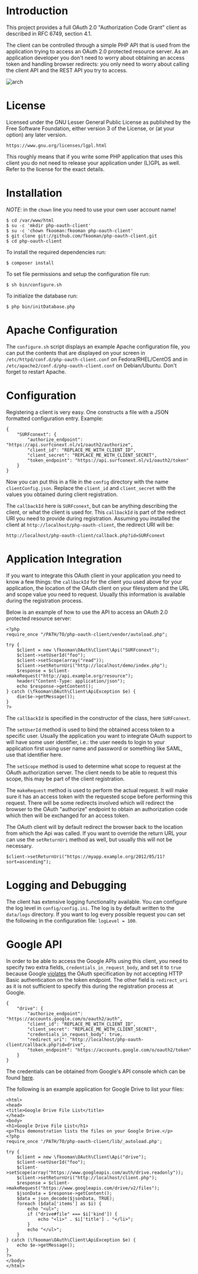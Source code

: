 # Introduction
This project provides a full OAuth 2.0 "Authorization Code Grant" client as 
described in RFC 6749, section 4.1.

The client can be controlled through a simple PHP API that is used from the 
application trying to access an OAuth 2.0 protected resource server. As an 
application developer you don't need to worry about obtaining an access
token and handling browser redirects: you only need to worry about calling 
the client API and the REST API you try to access.

![arch](https://github.com/fkooman/php-oauth-client/raw/master/docs/architecture.png)

# License
Licensed under the GNU Lesser General Public License as published by the Free 
Software Foundation, either version 3 of the License, or (at your option) any 
later version.

    https://www.gnu.org/licenses/lgpl.html

This roughly means that if you write some PHP application that uses this client 
you do not need to release your application under (L)GPL as well. Refer to the 
license for the exact details.

# Installation
*NOTE*: in the `chown` line you need to use your own user account name!

    $ cd /var/www/html
    $ su -c 'mkdir php-oauth-client'
    $ su -c 'chown fkooman:fkooman php-oauth-client'
    $ git clone git://github.com/fkooman/php-oauth-client.git
    $ cd php-oauth-client

To install the required dependencies run:

    $ composer install

To set file permissions and setup the configuration file run:

    $ sh bin/configure.sh

To initialize the database run:

    $ php bin/initDatabase.php

# Apache Configuration
The `configure.sh` script displays an example Apache configuration file, you 
can put the contents that are displayed on your screen in 
`/etc/httpd/conf.d/php-oauth-client.conf` on Fedora/RHEL/CentOS and in 
`/etc/apache2/conf.d/php-oauth-client.conf` on Debian/Ubuntu. Don't forget to
restart Apache.

# Configuration
Registering a client is very easy. One constructs a file with a JSON formatted
configuration entry. Example:

    {
        "SURFconext": {
            "authorize_endpoint": "https://api.surfconext.nl/v1/oauth2/authorize", 
            "client_id": "REPLACE_ME_WITH_CLIENT_ID", 
            "client_secret": "REPLACE_ME_WITH_CLIENT_SECRET", 
            "token_endpoint": "https://api.surfconext.nl/v1/oauth2/token"
        }
    }

Now you can put this in a file in the `config` directory with the name 
`clientConfig.json`. Replace the `client_id` and `client_secret` with the 
values you obtained during client registration.

The `callbackId` here is `SURFconext`, but can be anything describing the 
client, or what the client is used for. This `callbackId` is part of the 
redirect URI you need to provide during registration. Assuming you installed 
the client at `http://localhost/php-oauth-client`, the redirect URI will be:

    http://localhost/php-oauth-client/callback.php?id=SURFconext

# Application Integration
If you want to integrate this OAuth client in your application you need to know
a few things: the `callbackId` for the client you used above for your 
application, the location of the OAuth client on your filesystem and the URL 
and scope value you need to request. Usually this information is available 
during the registration process.

Below is an example of how to use the API to access an OAuth 2.0 protected 
resource server:

    <?php
    require_once "/PATH/TO/php-oauth-client/vendor/autoload.php";

    try { 
        $client = new \fkooman\OAuth\Client\Api("SURFconext");
        $client->setUserId("foo");
        $client->setScope(array("read"));
        $client->setReturnUri("http://localhost/demo/index.php");
        $response = $client->makeRequest("http://api.example.org/resource");
        header("Content-Type: application/json");
        echo $response->getContent();
    } catch (\fkooman\OAuth\Client\ApiException $e) {
        die($e->getMessage());
    }
    ?>

The `callbackId` is specified in the constructor of the class, here 
`SURFconext`. 

The `setUserId` method is used to bind the obtained access token to a specific 
user. Usually the application you want to integrate OAuth support to will have 
some user identifier, i.e.: the user needs to login to your application first 
using user name and password or something like SAML, use that identifier here.

The `setScope` method is used to determine what scope to request at the OAuth
authorization server. The client needs to be able to request this scope, this
may be part of the client registration.

The `makeRequest` method is used to perform the actual request. It will make
sure it has an access token with the requested scope before performing this
request. There will be some redirects involved which will redirect the browser 
to the OAuth "authorize" endpoint to obtain an authorization code which then
will be exchanged for an access token.

The OAuth client will by default redirect the browser back to the location from 
which the Api was called. If you want to override the return URL your can use 
the `setReturnUri` method as well, but usually this will not be necessary.

    $client->setReturnUri("https://myapp.example.org/2012/05/11?sort=ascending");

# Logging and Debugging
The client has extensive logging functionality available. You can configure the
log level in `config/config.ini`. The log is by default written to the 
`data/logs` directory. If you want to log every possible request you can set the
following in the configuration file: `logLevel = 100`.

# Google API
In order to be able to access the Google APIs using this client, you need to
specify two extra fields, `credentials_in_request_body`, and set it to `true` 
because Google [violates](https://tools.ietf.org/html/rfc6749#section-2.3.1) 
the OAuth specification by not accepting HTTP Basic authentication on the 
token endpoint. The other field is `redirect_uri` as it is not sufficient to
specify this during the registration process at Google.

    {
        "drive": {
            "authorize_endpoint": "https://accounts.google.com/o/oauth2/auth",
            "client_id": "REPLACE_ME_WITH_CLIENT_ID",
            "client_secret": "REPLACE_ME_WITH_CLIENT_SECRET",
            "credentials_in_request_body": true,
            "redirect_uri": "http://localhost/php-oauth-client/callback.php?id=drive",
            "token_endpoint": "https://accounts.google.com/o/oauth2/token"
        }
    }

The credentials can be obtained from Google's API console which can be found
[here](https://code.google.com/apis/console/).

The following is an example application for Google Drive to list your files:

    <html>
    <head>
    <title>Google Drive File List</title>
    </head>
    <body>
    <h1>Google Drive File List</h1>
    <p>This demonstration lists the files on your Google Drive.</p>
    <?php
    require_once '/PATH/TO/php-oauth-client/lib/_autoload.php';

    try {
        $client = new \fkooman\OAuth\Client\Api("drive");
        $client->setUserId("foo");
        $client->setScope(array("https://www.googleapis.com/auth/drive.readonly"));
        $client->setReturnUri("http://localhost/client.php");
        $response = $client->makeRequest("https://www.googleapis.com/drive/v2/files");
        $jsonData = $response->getContent();
        $data = json_decode($jsonData, TRUE);
        foreach ($data['items'] as $i) {
            echo "<ul>";
            if ("drive#file" === $i['kind']) {
                echo "<li>" . $i['title'] . "</li>";
            }
            echo "</ul>";
        }
    } catch (\fkooman\OAuth\Client\ApiException $e) {
        echo $e->getMessage();
    }
    ?>
    </body>
    </html>
